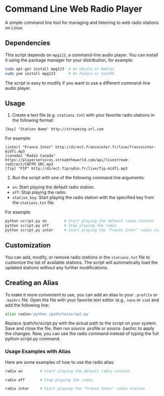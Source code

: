 # Command Line Web Radio Player  
  
A simple command line tool for managing and listening to web radio stations on Linux.  
  
## Dependencies  
  
This script depends on `mpg123`, a command-line audio player. You can install it using the package manager for your distribution, for example:  
  
```bash  
sudo apt-get install mpg123  # On Ubuntu or Debian  
sudo yum install mpg123      # On Fedora or CentOS  
```  
  
The script is easy to modify if you want to use a different command-line audio player.  
  
## Usage  
  
1. Create a text file (e.g. `stations.txt`) with your favorite radio stations in the following format:  
  
```  
[key] "Station Name" http://streaming-url.com  
```  
  
For example:  
  
```  
[inter] "France Inter" http://direct.franceinter.fr/live/franceinter-midfi.mp3  
[canada] "Radio Canada" https://playerservices.streamtheworld.com/api/livestream-redirect/CBFFM_SRC.mp3  
[fip] "FIP" http://direct.fipradio.fr/live/fip-midfi.mp3  
```  
  
2. Run the script with one of the following command line arguments:  
  
- `on`: Start playing the default radio station.  
- `off`: Stop playing the radio.  
- `station_key`: Start playing the radio station with the specified key from the `stations.txt` file.  
  
For example:  
  
```bash  
python script.py on        # Start playing the default radio station  
python script.py off       # Stop playing the radio  
python script.py inter     # Start playing the "France Inter" radio station  
```  
  
## Customization  
  
You can add, modify, or remove radio stations in the `stations.txt` file to customize the list of available stations. The script will automatically load the updated stations without any further modifications.  
  
## Creating an Alias  
  
To make it more convenient to use, you can add an alias to your `.profile` or `.bashrc` file. Open the file with your favorite text editor (e.g., `nano` or `vim`) and add the following line:  
  
```bash  
alias radio='python /path/to/script.py'  
```  

Replace /path/to/script.py with the actual path to the script on your system. Save and close the file, then run source .profile or source .bashrc to apply the changes. Now, you can use the radio command instead of typing the full python script.py command.

### Usage Examples with Alias
 
Here are some examples of how to use the radio alias:
```bash  
radio on        # Start playing the default radio station  
```  
```bash  
radio off       # Stop playing the radio  
```  
```bash  
radio inter     # Start playing the "France Inter" radio station  
```  
